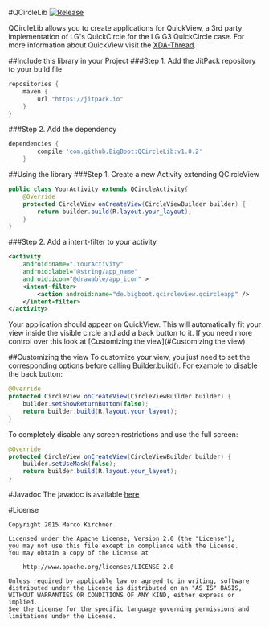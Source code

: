 #QCircleLib [![Release](https://img.shields.io/github/tag/BigBoot/QCircleLib.svg?label=QCircleLib)](https://jitpack.io/#BigBoot/QCircleLib/)


QCircleLib allows you to create applications for QuickView, a 3rd party implementation of LG's QuickCircle 
for the LG G3 QuickCircle case.
For more information about QuickView visit the 
[XDA-Thread](http://forum.xda-developers.com/showpost.php?p=59892931&postcount=128).

##Include this library in your Project
###Step 1. Add the JitPack repository to your build file
```groovy
repositories {
    maven {
        url "https://jitpack.io"
    }
}
```
###Step 2. Add the dependency
```groovy
dependencies {
        compile 'com.github.BigBoot:QCircleLib:v1.0.2'
	}
```

##Using the library
###Step 1. Create a new Activity extending QCircleView
```java
public class YourActivity extends QCircleActivity{
    @Override
    protected CircleView onCreateView(CircleViewBuilder builder) {
        return builder.build(R.layout.your_layout);
    }
}
```

###Step 2. Add a intent-filter to your activity
```xml
<activity
    android:name=".YourActivity"
    android:label="@string/app_name"
    android:icon="@drawable/app_icon" >
    <intent-filter>
        <action android:name="de.bigboot.qcircleview.qcircleapp" />
    </intent-filter>
</activity>
```
Your application should appear on QuickView.
This will automatically fit your view inside the visible circle and add a back button to it.
If you need more control over this look at [Customizing the view](#Customizing the view)

##Customizing the view
To customize your view, you just need to set the corresponding options before calling Builder.build().
For example to disable the back button:
```java
@Override
protected CircleView onCreateView(CircleViewBuilder builder) {
    builder.setShowReturnButton(false);
    return builder.build(R.layout.your_layout);
}
```

To completely disable any screen restrictions and use the full screen:
```java
@Override
protected CircleView onCreateView(CircleViewBuilder builder) {
    builder.setUseMask(false);
    return builder.build(R.layout.your_layout);
}
```

#Javadoc
The javadoc is available [here](https://jitpack.io/com/github/BigBoot/QCircleLib/v1.0.2/javadoc/)

#License
```
Copyright 2015 Marco Kirchner

Licensed under the Apache License, Version 2.0 (the "License");
you may not use this file except in compliance with the License.
You may obtain a copy of the License at

    http://www.apache.org/licenses/LICENSE-2.0

Unless required by applicable law or agreed to in writing, software
distributed under the License is distributed on an "AS IS" BASIS,
WITHOUT WARRANTIES OR CONDITIONS OF ANY KIND, either express or implied.
See the License for the specific language governing permissions and
limitations under the License.
```
